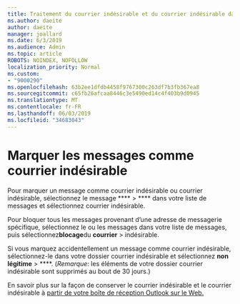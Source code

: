 ```yaml
---
title: Traitement du courrier indésirable et du courrier indésirable dans Outlook sur le Web
ms.author: daeite
author: daeite
manager: joallard
ms.date: 6/3/2019
ms.audience: Admin
ms.topic: article
ROBOTS: NOINDEX, NOFOLLOW
localization_priority: Normal
ms.custom:
- "9000290"
ms.openlocfilehash: 63b2ee1dfdb4458f9767300c263df7b3fb367ea8
ms.sourcegitcommit: c65fb26afcaa8446c3e5490ed14c4f403b9d0945
ms.translationtype: MT
ms.contentlocale: fr-FR
ms.lasthandoff: 06/03/2019
ms.locfileid: "34683043"
---
```

# <a name="mark-email-messages-as-junk"></a>Marquer les messages comme courrier indésirable

Pour marquer un message comme courrier indésirable ou courrier indésirable, sélectionnez le message **** > **** dans votre liste de messages et sélectionnez courrier indésirable.

Pour bloquer tous les messages provenant d’une adresse de messagerie spécifique, sélectionnez le ou les messages dans votre liste de messages, puis sélectionnez**blocage**du **courrier** > indésirable.

Si vous marquez accidentellement un message comme courrier indésirable, sélectionnez-le dans votre dossier courrier indésirable et sélectionnez **non légitime** > ****. (*Remarque:* les éléments de votre dossier courrier indésirable sont supprimés au bout de 30 jours.)

En savoir plus sur la façon de conserver le courrier indésirable et le courrier indésirable à [partir de votre boîte de réception Outlook sur le Web.](https://support.office.com/article/db786e79-54e2-40cc-904f-d89d57b7f41d)